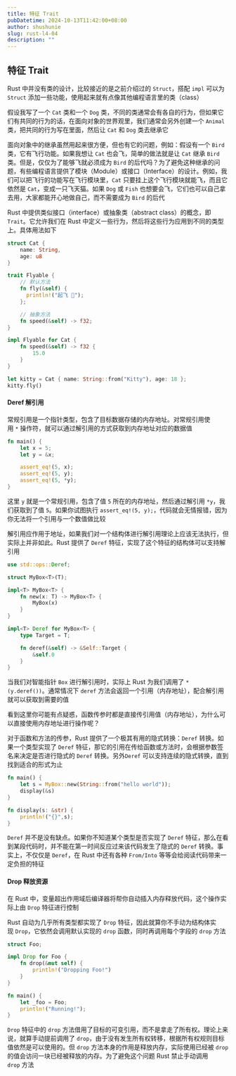 ```yaml
---
title: 特征 Trait
pubDatetime: 2024-10-13T11:42:00+08:00
author: shushunie
slug: rust-l4-04
description: ""
---
```


## 特征 Trait

Rust 中并没有类的设计，比较接近的是之前介绍过的 `Struct`，搭配 `impl` 可以为 `Struct` 添加一些功能，使用起来就有点像其他编程语言里的类（class）

假设我写了一个 `Cat` 类和一个 `Dog` 类，不同的类通常会有各自的行为，但如果它们有共同的行为的话，在面向对象的世界观里，我们通常会另外创建一个 `Animal` 类，把共同的行为写在里面，然后让 `Cat` 和 `Dog` 类去继承它

面向对象中的继承虽然用起来很方便，但也有它的问题，例如：假设有一个 `Bird` 类，它有飞行功能。如果我想让 `Cat` 也会飞，简单的做法就是让 `Cat` 继承 `Bird` 类。但是，仅仅为了能够飞就必须成为 `Bird` 的后代吗？为了避免这种继承的问题，有些编程语言提供了模块（Module）或接口（Interface）的设计。例如，我们可以把飞行的功能写在飞行模块里，`Cat` 只要挂上这个飞行模块就能飞，而且它依然是 `Cat`，变成一只飞天猫。如果 `Dog` 或 `Fish` 也想要会飞，它们也可以自己拿去用，大家都能开心地做自己，而不需要成为 `Bird` 的后代

Rust 中提供类似接口（interface）或抽象类（abstract class）的概念，即 `Trait`。它允许我们在 Rust 中定义一些行为，然后将这些行为应用到不同的类型上。具体用法如下

```rust
struct Cat {
    name: String,
    age: u8
}

trait Flyable {
    // 默认方法
    fn fly(&self) {
      println!("起飞 🛫");
    };

    // 抽象方法
    fn speed(&self) -> f32;
}

impl Flyable for Cat {
    fn speed(&self) -> f32 {
        15.0
    }
}

let kitty = Cat { name: String::from("Kitty"), age: 18 };
kitty.fly()
```

#### Deref 解引用

常规引用是一个指针类型，包含了目标数据存储的内存地址。对常规引用使用 `*` 操作符，就可以通过解引用的方式获取到内存地址对应的数据值

```rust
fn main() {
    let x = 5;
    let y = &x;

    assert_eq!(5, x);
    assert_eq!(5, y);
    assert_eq!(5, *y);
}
```

这里 `y` 就是一个常规引用，包含了值 `5` 所在的内存地址，然后通过解引用 `*y`，我们获取到了值 `5`。如果你试图执行 `assert_eq!(5, y);`，代码就会无情报错，因为你无法将一个引用与一个数值做比较

解引用应作用于地址，如果我们对一个结构体进行解引用理论上应该无法执行，但实际上并非如此。Rust 提供了 `Deref` 特征，实现了这个特征的结构体可以支持解引用

```rust
use std::ops::Deref;

struct MyBox<T>(T);

impl<T> MyBox<T> {
    fn new(x: T) -> MyBox<T> {
        MyBox(x)
    }
}

impl<T> Deref for MyBox<T> {
    type Target = T;

    fn deref(&self) -> &Self::Target {
        &self.0
    }
}
```

当我们对智能指针 `Box` 进行解引用时，实际上 Rust 为我们调用了 `*(y.deref())`。通常情况下 `deref` 方法会返回一个引用（内存地址），配合解引用就可以获取到需要的值

看到这里你可能有点疑惑，函数传参时都是直接传引用值（内存地址），为什么可以直接使用内存地址进行操作呢？

对于函数和方法的传参，Rust 提供了一个极其有用的隐式转换：`Deref` 转换。如果一个类型实现了 `Deref` 特征，那它的引用在传给函数或方法时，会根据参数签名来决定是否进行隐式的 `Deref` 转换。另外`Deref` 可以支持连续的隐式转换，直到找到适合的形式为止

```rust
fn main() {
    let s = MyBox::new(String::from("hello world"));
    display(&s)
}

fn display(s: &str) {
    println!("{}",s);
}
```

`Deref` 并不是没有缺点。如果你不知道某个类型是否实现了 `Deref` 特征，那么在看到某段代码时，并不能在第一时间反应过来该代码发生了隐式的 `Deref` 转换。事实上，不仅仅是 `Deref`，在 Rust 中还有各种 `From/Into` 等等会给阅读代码带来一定负担的特征

#### Drop 释放资源

在 Rust 中，变量超出作用域后编译器将帮你自动插入内存释放代码，这个操作实际上由 `Drop` 特征进行控制

Rust 自动为几乎所有类型都实现了 `Drop` 特征，因此就算你不手动为结构体实现 `Drop`，它依然会调用默认实现的 `drop` 函数，同时再调用每个字段的 `drop` 方法

```rust
struct Foo;

impl Drop for Foo {
    fn drop(&mut self) {
        println!("Dropping Foo!")
    }
}

fn main() {
    let _foo = Foo;
    println!("Running!");
}
```

`Drop` 特征中的 `drop` 方法借用了目标的可变引用，而不是拿走了所有权。理论上来说，就算手动提前调用了 `drop`，由于没有发生所有权转移，根据所有权规则目标值依然是可以使用的。但 `drop` 方法本身的作用是释放内存，实际使用已经被 `drop` 的值会访问一块已经被释放的内存。为了避免这个问题 Rust 禁止手动调用 `drop` 方法
